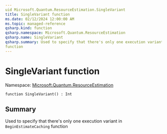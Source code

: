 ```yaml
---
uid Microsoft.Quantum.ResourceEstimation.SingleVariant
title: SingleVariant function
ms.date: 02/12/2024 12:00:00 AM
ms.topic: managed-reference
qsharp.kind: function
qsharp.namespace: Microsoft.Quantum.ResourceEstimation
qsharp.name: SingleVariant
qsharp.summary: Used to specify that there's only one execution variant in `BeginEstimateCaching`
function
---
```


# SingleVariant function

Namespace: [Microsoft.Quantum.ResourceEstimation](xref:Microsoft.Quantum.ResourceEstimation)

```qsharp
function SingleVariant() : Int
```

## Summary
Used to specify that there's only one execution variant in `BeginEstimateCaching`
function
